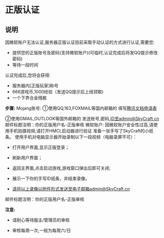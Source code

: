 # 正版认证

## 说明

因微软账户无法认证,服务器正版认证目前采取手动认证的方式进行认证,需要您:

* 提供您的正版账号及密码\(支持微软账户\)\(可临时,认证完成后将发QQ提示修改密码\)  
* 等待一段时间  

认证完成后,您将会获得:

* 服务器内\[正版玩家\]称号
* 666游戏币,1000经验（发送QQ提示后上线领取\)
* 一个下界合金残骸  

**步骤:**
Mojang账号:
①使用QQ,163,FOXMAIL等国内邮箱的
填写[腾讯文档申请表](https://docs.qq.com/form/page/DVlBLR2VsR2pYQ21v?_w_tencentdocx_form=1)

②使用GMAIL,OUTLOOK等国外邮箱的
发送账号,密码,ID至admin@SkyCraft.cn
邮件标题注明：你的正版用户名-正版审核
微软账户:
因微软账户安全性过高,请使用手机拍摄视频,请打开HMCL启动器进行验证
准备一张手写了SkyCraft的小纸条。
使用手机对电脑显示器开始录制以下一段视频（电脑录屏不可）：
* 打开用户界面,显示正版登录；

* 刷新用户界面；

* 返回主界面,点击启动游戏,游戏窗口弹出后即可关闭;

* 展示一下你的手写ID纸条，并结束录像。

* 请将以上录像以附件形式发送至电子邮箱admin@SkyCraft.cn

邮件标题注明：你的正版用户名-正版审核

**注意:**

* 请耐心等待服主/管理员的审核

* 审核每周一次,一般为每周六/日
